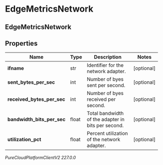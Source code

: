 # EdgeMetricsNetwork

## EdgeMetricsNetwork

## Properties

|Name | Type | Description | Notes|
|------------ | ------------- | ------------- | -------------|
| **ifname** | str | Identifier for the network adapter. | [optional] |
| **sent_bytes_per_sec** | int | Number of byes sent per second. | [optional] |
| **received_bytes_per_sec** | int | Number of byes received per second. | [optional] |
| **bandwidth_bits_per_sec** | float | Total bandwidth of the adapter in bits per second. | [optional] |
| **utilization_pct** | float | Percent utilization of the network adapter. | [optional] |



_PureCloudPlatformClientV2 227.0.0_
